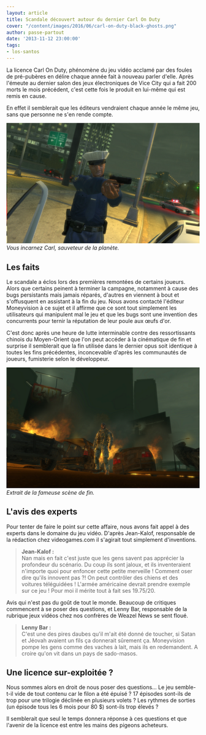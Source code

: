 ```yaml
---
layout: article
title: Scandale découvert autour du dernier Carl On Duty
cover: "/content/images/2016/06/carl-on-duty-black-ghosts.png"
author: passe-partout
date: '2013-11-12 23:00:00'
tags:
- los-santos
---
```


La licence Carl On Duty, phénomène du jeu vidéo acclamé par des foules de pré-pubères en délire chaque année fait à nouveau parler d'elle. Après l'émeute au dernier salon des jeux électroniques de Vice City qui a fait 200 morts le mois précédent, c'est cette fois le produit en lui-même qui est remis en cause.

En effet il semblerait que les éditeurs vendraient chaque année le même jeu, sans que personne ne s'en rende compte.

![Vous incarnez Carl, sauveteur de la planète.](/content/images/2016/06/GTAIV%202013-11-12%2022-04-37-95.png)
_Vous incarnez Carl, sauveteur de la planète._

## **Les faits**

Le scandale a éclos lors des premières remontées de certains joueurs. Alors que certains peinent à terminer la campagne, notamment à cause des bugs persistants mais jamais réparés, d'autres en viennent à bout et s'offusquent en assistant à la fin du jeu. Nous avons contacté l'éditeur Moneyvision à ce sujet et il affirme que ce sont tout simplement les utilisateurs qui manipulent mal le jeu et que les bugs sont une invention des concurrents pour ternir la réputation de leur poule aux œufs d'or.

C'est donc après une heure de lutte interminable contre des ressortissants chinois du Moyen-Orient que l'on peut accéder à la cinématique de fin et surprise il semblerait que la fin utilisée dans le dernier opus soit identique à toutes les fins précédentes, inconcevable d'après les communautés de joueurs, fumisterie selon le développeur.

![Extrait de la fameuse scène de fin.](/content/images/2016/06/GTAIV%202013-11-12%2022-03-06-76.png)
_Extrait de la fameuse scène de fin._

## **L'avis des experts**

Pour tenter de faire le point sur cette affaire, nous avons fait appel à des experts dans le domaine du jeu vidéo. D'après Jean-Kalof, responsable de la rédaction chez videogames.com il s'agirait tout simplement d'inventions.

> **Jean-Kalof :**  
> Nan mais en fait c'est juste que les gens savent pas apprécier la profondeur du scénario. Du coup ils sont jaloux, et ils inventeraient n'importe quoi pour enfoncer cette petite merveille ! Comment oser dire qu'ils innovent pas ?! On peut contrôler des chiens et des voitures téléguidées ! L'armée américaine devrait prendre exemple sur ce jeu ! Pour moi il mérite tout à fait ses 19.75/20.

Avis qui n'est pas du goût de tout le monde. Beaucoup de critiques commencent à se poser des questions, et Lenny Bar, responsable de la rubrique jeux vidéos chez nos confrères de Weazel News se sent floué.

> **Lenny Bar :**  
> C'est une des pires daubes qu'il m'ait été donné de toucher, si Satan et Jéovah avaient un fils ça donnerait sûrement ça. Moneyvision pompe les gens comme des vaches à lait, mais ils en redemandent. A croire qu'on vit dans un pays de sado-masos.

## **Une licence sur-exploitée ?**

Nous sommes alors en droit de nous poser des questions... Le jeu semble-t-il vide de tout contenu car le filon a été épuisé ? 17 épisodes sont-ils de trop pour une trilogie déclinée en plusieurs volets ? Les rythmes de sorties (un épisode tous les 6 mois pour 80 $) sont-ils trop élevés ?

Il semblerait que seul le temps donnera réponse à ces questions et que l'avenir de la licence est entre les mains des pigeons acheteurs.